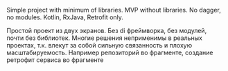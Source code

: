 Simple project with minimum of libraries.
MVP without libraries.
No dagger, no modules.
Kotlin, RxJava, Retrofit only.

Простой проект из двух экранов. Без di фреймворка, без модулей, почти без библиотек.
Многие решения неприменимы в реальных проектах, т.к. влекут за собой сильную связанность и плохую масштабируемость.
Например репозиторий во фрагменте, создание ретрофит сервиса во фрагменте
